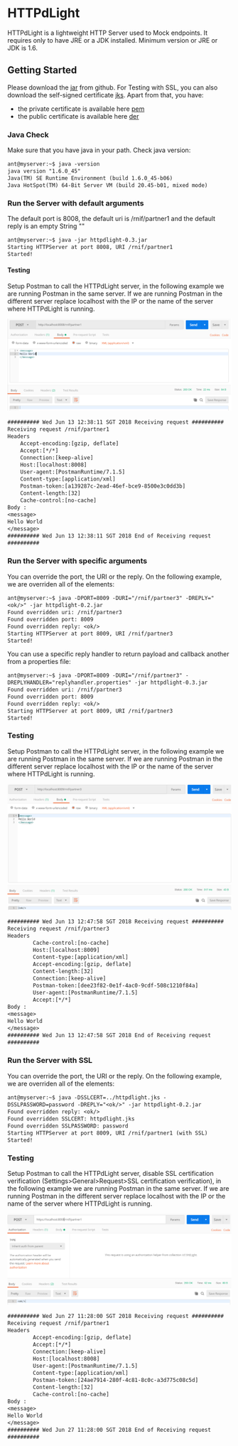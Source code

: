 # HTTPdLight

HTTPdLight is a lightweight HTTP Server used to Mock endpoints. It requires only to have JRE or a JDK installed. Minimum version or JRE or JDK is 1.6.

## Getting Started

Please download the [jar](jar/httpdlight-0.2.jar?raw=true) from github.
For Testing with SSL, you can also download the self-signed certificate [jks](httpdlight.jks?raw=true). Apart from that, you have:

- the private certificate is available here [pem](httpdlight.pem?raw=true)
- the public certificate is available here [der](httpdlight.der?raw=true)

### Java Check

Make sure that you have java in your path. Check java version:

```
ant@myserver:~$ java -version
java version "1.6.0_45"
Java(TM) SE Runtime Environment (build 1.6.0_45-b06)
Java HotSpot(TM) 64-Bit Server VM (build 20.45-b01, mixed mode)

```

### Run the Server with default arguments

The default port is 8008, the default uri is /rnif/partner1 and the default reply is an empty String ""

```
ant@myserver:~$ java -jar httpdlight-0.3.jar
Starting HTTPServer at port 8008, URI /rnif/partner1
Started!

```

#### Testing


Setup Postman to call the HTTPdLight server, in the following example we are running Postman in the same server.
If we are running Postman in the different server replace localhost with the IP or the name of the server where HTTPdLight is running.

![Alt text](resources/Postman_Default.png?raw=true "HTTPdLight")

```
########## Wed Jun 13 12:38:11 SGT 2018 Receiving request ##########
Receiving request /rnif/partner1
Headers
	Accept-encoding:[gzip, deflate]
	Accept:[*/*]
	Connection:[keep-alive]
	Host:[localhost:8008]
	User-agent:[PostmanRuntime/7.1.5]
	Content-type:[application/xml]
	Postman-token:[a139287c-2ead-46ef-bce9-8500e3c0dd3b]
	Content-length:[32]
	Cache-control:[no-cache]
Body :
<message>
Hello World
</message>
########## Wed Jun 13 12:38:11 SGT 2018 End of Receiving request ##########

```

### Run the Server with specific arguments

You can override the port, the URI or the reply. On the following example, we are overriden all of the elements:

```
ant@myserver:~$ java -DPORT=8009 -DURI="/rnif/partner3" -DREPLY="<ok/>" -jar httpdlight-0.2.jar
Found overridden uri: /rnif/partner3
Found overridden port: 8009
Found overridden reply: <ok/>
Starting HTTPServer at port 8009, URI /rnif/partner3
Started!
```

You can use a specific reply handler to return payload and callback another from a properties file:

```
ant@myserver:~$ java -DPORT=8009 -DURI="/rnif/partner3" -DREPLYHANDLER="replyhandler.properties" -jar httpdlight-0.3.jar
Found overridden uri: /rnif/partner3
Found overridden port: 8009
Found overridden reply: <ok/>
Starting HTTPServer at port 8009, URI /rnif/partner3
Started!
```

### Testing

Setup Postman to call the HTTPdLight server, in the following example we are running Postman in the same server.
If we are running Postman in the different server replace localhost with the IP or the name of the server where HTTPdLight is running.

![Alt text](resources/Postman_Override.png?raw=true "HTTPdLight")

```
########## Wed Jun 13 12:47:58 SGT 2018 Receiving request ##########
Receiving request /rnif/partner3
Headers
        Cache-control:[no-cache]
        Host:[localhost:8009]
        Content-type:[application/xml]
        Accept-encoding:[gzip, deflate]
        Content-length:[32]
        Connection:[keep-alive]
        Postman-token:[dee23f82-0e1f-4ac0-9cdf-508c1210f84a]
        User-agent:[PostmanRuntime/7.1.5]
        Accept:[*/*]
Body :
<message>
Hello World
</message>
########## Wed Jun 13 12:47:58 SGT 2018 End of Receiving request ##########
```

### Run the Server with SSL

You can override the port, the URI or the reply. On the following example, we are overriden all of the elements:

```
ant@myserver:~$ java -DSSLCERT=../httpdlight.jks -DSSLPASSWORD=password -DREPLY="<ok/>" -jar httpdlight-0.2.jar
Found overridden reply: <ok/>
Found overridden SSLCERT: httpdlight.jks
Found overridden SSLPASSWORD: password
Starting HTTPServer at port 8009, URI /rnif/partner1 (with SSL)
Started!
```

### Testing

Setup Postman to call the HTTPdLight server, disable SSL certification verification (Settings>General>Request>SSL certification verification), in the following example we are running Postman in the same server.
If we are running Postman in the different server replace localhost with the IP or the name of the server where HTTPdLight is running.

![Alt text](resources/Postman_SSL.png?raw=true "HTTPdLight")

```
########## Wed Jun 27 11:28:00 SGT 2018 Receiving request ##########
Receiving request /rnif/partner1
Headers
        Accept-encoding:[gzip, deflate]
        Accept:[*/*]
        Connection:[keep-alive]
        Host:[localhost:8008]
        User-agent:[PostmanRuntime/7.1.5]
        Content-type:[application/xml]
        Postman-token:[24ae7914-280f-4c81-8c0c-a3d775c08c5d]
        Content-length:[32]
        Cache-control:[no-cache]
Body :
<message>
Hello World
</message>
########## Wed Jun 27 11:28:00 SGT 2018 End of Receiving request ##########
```
